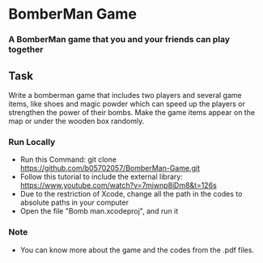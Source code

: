 # BomberMan Game

### A BomberMan game that you and your friends can play together

## Task
Write a bomberman game that includes two players and several game items, like shoes and magic powder which can speed up the players or strengthen the power of their bombs. Make the game items appear on the map or under the wooden box randomly.

### Run Locally
* Run this Command: git clone <https://github.com/b05702057/BomberMan-Game.git>
* Follow this tutorial to include the external library: https://www.youtube.com/watch?v=7miwnp8iDm8&t=126s
* Due to the restriction of Xcode, change all the path in the codes to absolute paths in your computer
* Open the file "Bomb man.xcodeproj", and run it

### Note
* You can know more about the game and the codes from the .pdf files.
